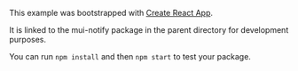 This example was bootstrapped with [Create React App](https://github.com/facebook/create-react-app).

It is linked to the mui-notify package in the parent directory for development purposes.

You can run `npm install` and then `npm start` to test your package.

